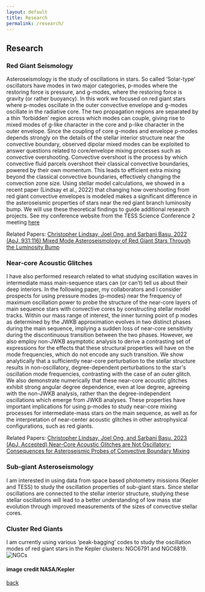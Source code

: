 ```yaml
---
layout: default
title: Research
permalink: /research/
---
```


## Research

### Red Giant Seismology

Asteroseismology is the study of oscillations in stars. So called ‘Solar-type’ oscillators have modes in two major categories, p-modes where the restoring force is pressure, and g-modes, where the restoring force is gravity (or rather buoyancy). In this work we focused on red giant stars where p-modes oscillate in the outer convective envelope and g-modes oscillate in the radiative core. The two propagation regions are separated by a thin ‘forbidden’ region across which modes can couple, giving rise to mixed modes of g-like character in the core and p-like character in the outer envelope. 
Since the coupling of core g-modes and envelope p-modes depends strongly on the details of the stellar interior structure near the convective boundary, observed dipolar mixed modes can be exploited to answer questions related to core/envelope mixing processes such as convective overshooting. Convective overshoot is the process by which convective fluid parcels overshoot their classical convective boundaries, powered by their own momentum. This leads to efficient extra mixing beyond the classical convective boundaries, effectively changing the convection zone size. 
Using stellar model calculations, we showed in a recent paper (Lindsay et al., 2022) that changing how overshooting from red giant convective envelopes is modeled makes a significant difference in the asteroseismic properties of stars near the red giant branch luminosity bump. We will use these theoretical findings to guide additional research projects. See my conference website from the TESS Science Conference 2 meeting [here](https://christopher-lindsay.github.io/Lindsay_TSC2/)

Related Papers:
[Christopher Lindsay, Joel Ong, and Sarbani Basu. 2022 (ApJ, 931:116) Mixed Mode Asteroseismology of Red Giant Stars Through the Luminosity Bump](https://ui.adsabs.harvard.edu/abs/2022ApJ...931..116L/abstract)

### Near-core Acoustic Glitches

I have also performed research related to what studying oscillation waves in intermediate mass main-sequence stars can (or can’t) tell us about their deep interiors. In the following paper, my collaborators and I consider prospects for using pressure modes (p-modes) near the frequency of maximum oscillation power to probe the structure of the near-core layers of main sequence stars with convective cores by constructing stellar model tracks. Within our mass range of interest, the inner turning point of p modes as determined by the JWKB approximation evolves in two distinct phases during the main sequence, implying a sudden loss of near-core sensitivity during the discontinuous transition between the two phases. However, we also employ non-JWKB asymptotic analysis to derive a contrasting set of expressions for the effects that these structural properties will have on the mode frequencies, which do not encode any such transition. We show analytically that a sufficiently near-core perturbation to the stellar structure results in non-oscillatory, degree-dependent perturbations to the star's oscillation mode frequencies, contrasting with the case of an outer glitch. We also demonstrate numerically that these near-core acoustic glitches exhibit strong angular degree dependence, even at low degree, agreeing with the non-JWKB analysis, rather than the degree-independent oscillations which emerge from JWKB analyses. These properties have important implications for using p-modes to study near-core mixing processes for intermediate-mass stars on the main sequence, as well as for the interpretation of near-center acoustic glitches in other astrophysical configurations, such as red giants.

Related Papers:
[Christopher Lindsay, Joel Ong, and Sarbani Basu. 2023 (ApJ, Accepted) Near-Core Acoustic Glitches are Not Oscillatory: Consequences for Asteroseismic Probes of Convective Boundary Mixing](https://arxiv.org/abs/2304.06770)

### Sub-giant Asteroseismology

I am interested in using data from space based photometry missions (Kepler and TESS) to study the oscillation properties of sub-giant stars. Since stellar oscillations are connected to the stellar interior structure, studying these stellar oscillations will lead to a better understanding of low mass star evolution through improved measurements of the sizes of convective stellar cores. 

### Cluster Red Giants
I am currently using various ‘peak-bagging’ codes to study the oscillation modes of red giant stars in the Kepler clusters: NGC6791 and NGC6819. 
![NGCs](/assets/img/NGC6791and6819.png)
#### image credit NASA/Kepler

[back](../)
